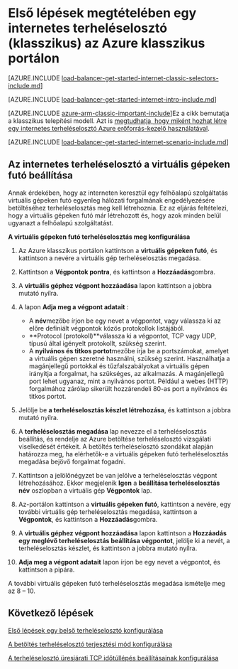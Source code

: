 
<properties
   pageTitle="Első lépések megtételében szemben lévő az Azure klasszikus portálon klasszikus telepítési modell terheléselosztó internetes |} Microsoft Azure"
   description="Megtudhatja, hogy miként hozhat létre egy internetes terheléselosztó klasszikus telepítési modell az Azure klasszikus portál használatával"
   services="load-balancer"
   documentationCenter="na"
   authors="sdwheeler"
   manager="carmonm"
   editor=""
   tags="azure-service-management"
/>
<tags
   ms.service="load-balancer"
   ms.devlang="na"
   ms.topic="get-started-article"
   ms.tgt_pltfrm="na"
   ms.workload="infrastructure-services"
   ms.date="08/31/2016"
   ms.author="sewhee" />

# <a name="get-started-creating-an-internet-facing-load-balancer-classic-in-the-azure-classic-portal"></a>Első lépések megtételében egy internetes terheléselosztó (klasszikus) az Azure klasszikus portálon

[AZURE.INCLUDE [load-balancer-get-started-internet-classic-selectors-include.md](../../includes/load-balancer-get-started-internet-classic-selectors-include.md)]

[AZURE.INCLUDE [load-balancer-get-started-internet-intro-include.md](../../includes/load-balancer-get-started-internet-intro-include.md)]

[AZURE.INCLUDE [azure-arm-classic-important-include](../../includes/azure-arm-classic-important-include.md)]Ez a cikk bemutatja a klasszikus telepítési modell. Azt is [megtudhatja, hogy miként hozhat létre egy internetes terheléselosztó Azure erőforrás-kezelő használatával](load-balancer-get-started-internet-arm-ps.md).

[AZURE.INCLUDE [load-balancer-get-started-internet-scenario-include.md](../../includes/load-balancer-get-started-internet-scenario-include.md)]


## <a name="set-up-an-internet-facing-load-balancer-for-virtual-machines"></a>Az internetes terheléselosztó a virtuális gépeken futó beállítása

Annak érdekében, hogy az interneten keresztül egy felhőalapú szolgáltatás virtuális gépeken futó egyenleg hálózati forgalmának engedélyezésére betöltéséhez terheléselosztás meg kell létrehoznia. Ez az eljárás feltételezi, hogy a virtuális gépeken futó már létrehozott és, hogy azok minden belül ugyanazt a felhőalapú szolgáltatást.

**A virtuális gépeken futó terheléselosztás meg konfigurálása**

1. Az Azure klasszikus portálon kattintson a **virtuális gépeken futó**, és kattintson a nevére a virtuális gép terheléselosztás megadása.

2. Kattintson a **Végpontok pontra**, és kattintson a **Hozzáadás**gombra.

3. A **virtuális géphez végpont hozzáadása** lapon kattintson a jobbra mutató nyílra.

4. A lapon **Adja meg a végpont adatait** :

    * A **név**mezőbe írjon be egy nevet a végpontot, vagy válassza ki az előre definiált végpontok közös protokollok listájából.
    * **Protocol (protokoll)**válassza ki a végpontot, TCP vagy UDP, típusú által igényelt protokollt, szükség szerint.
    * A **nyilvános és titkos portot**mezőbe írja be a portszámokat, amelyet a virtuális gépen szeretné használni, szükség szerint. Használhatja a magánjellegű portokkal és tűzfalszabályokat a virtuális gépen irányítja a forgalmat, ha szükséges, az alkalmazás. A magánjellegű port lehet ugyanaz, mint a nyilvános portot. Például a webes (HTTP) forgalmához zárólap sikerült hozzárendeli 80-as port a nyilvános és titkos portot.

5. Jelölje be **a terheléselosztás készlet létrehozása**, és kattintson a jobbra mutató nyílra.

6. A **terheléselosztás megadása** lap nevezze el a terheléselosztás beállítás, és rendelje az Azure betöltése terheléselosztó vizsgálati viselkedését értékeit. A betöltés terheléselosztó szondákat alapján határozza meg, ha elérhetők-e a virtuális gépeken futó terheléselosztás megadása bejövő forgalmat fogadni.

7. Kattintson a jelölőnégyzet be van jelölve a terheléselosztás végpont létrehozásához. Ekkor megjelenik **Igen** a **beállítása terheléselosztás név** oszlopban a virtuális gép **Végpontok** lap.

8. Az-portálon kattintson a **virtuális gépeken futó**, kattintson a nevére, egy további virtuális gép terheléselosztás megadása, kattintson a **Végpontok**, és kattintson a **Hozzáadás**gombra.

9. A **virtuális géphez végpont hozzáadása** lapon kattintson a **Hozzáadás egy meglévő terheléselosztás beállítása végpontot**, jelölje ki a nevét, a terheléselosztás készlet, és kattintson a jobbra mutató nyílra.

10. **Adja meg a végpont adatait** lapon írjon be egy nevet a végpontot, és kattintson a pipára.

A további virtuális gépeken futó terheléselosztás megadása ismételje meg az 8 – 10.



## <a name="next-steps"></a>Következő lépések

[Első lépések egy belső terheléselosztó konfigurálása](load-balancer-get-started-ilb-arm-ps.md)

[A betöltés terheléselosztó terjesztési mód konfigurálása](load-balancer-distribution-mode.md)

[A terheléselosztó üresjárati TCP időtúllépés beállításainak konfigurálása](load-balancer-tcp-idle-timeout.md)

